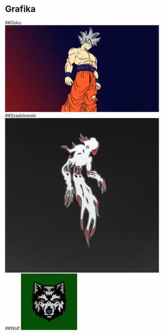 # Grafika

##Goku
![Goku](https://github.com/Szadolowski/Grafika/blob/main/Goku.jpeg)
##Szadolowski
![Szadolowski](https://github.com/Szadolowski/Grafika/blob/main/Szadolowski.jpeg)
##Wolf
![Wolf](https://github.com/Szadolowski/Grafika/blob/main/Wolf.jpg)
